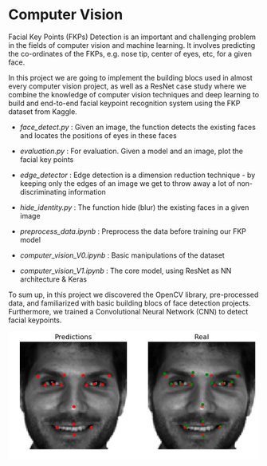 # Computer Vision

Facial Key Points (FKPs) Detection is an important and challenging problem in the fields of computer vision and machine learning. It involves predicting the co-ordinates of the FKPs, e.g. nose tip, center of eyes, etc, for a given face.


In this project we are going to implement the building blocs used in almost every computer vision project, as well as a ResNet case study where we combine the knowledge of computer vision techniques and deep learning to build and end-to-end facial keypoint recognition system using the FKP dataset from Kaggle.


- *face_detect.py* : Given an image, the function detects the existing faces and locates the positions of eyes in these faces

- *evaluation.py*  : For evaluation. Given a model and an image, plot the facial key points

- *edge_detector*  : Edge detection is a dimension reduction technique - by keeping only the edges of an image we get to throw away a lot of non-discriminating information

- *hide_identity.py*  : The function hide (blur) the existing faces in a given image

- *preprocess_data.ipynb* : Preprocess the data before training our FKP model

- *computer_vision_V0.ipynb* : Basic manipulations of the dataset

- *computer_vision_V1.ipynb* : The core model, using ResNet as NN architecture & Keras


To sum up, in this project we discovered the OpenCV library, pre-processed data, and familiarized with basic building blocs of face detection projects. Furthermore, we trained a Convolutional Neural Network (CNN) to detect facial keypoints.


<p align="center">
  <img src="image/results.png" width="700" title="Result">
</p>
